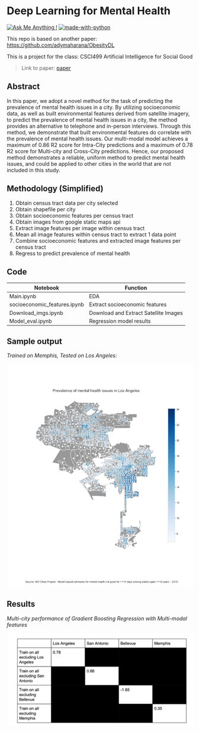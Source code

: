 # Deep Learning for Mental Health
[![Ask Me Anything !](https://img.shields.io/badge/Ask%20me-anything-1abc9c.svg)](https://GitHub.com/Naereen/ama)
[![made-with-python](https://img.shields.io/badge/Made%20with-Python-1f425f.svg)](https://www.python.org/)


This repo is based on another paper: https://github.com/adymaharana/ObesityDL

This is a project for the class: CSCI499 Artificial Intelligence for Social Good
> Link to paper: [paper](CSCI499_Fall2019_ProjectReport_Chen_ChiSan.pdf)

## Abstract

In this paper, we adopt a novel method for the task of predicting the prevalence of mental health issues in a city. By utilizing socioeconomic data, as well as built environmental features derived from satellite imagery, to predict the prevalence of mental health issues in a city, the method provides an alternative to telephone and in-person interviews. Through this method, we demonstrate that built environmental features do correlate with the prevalence of mental health issues. Our multi-modal model achieves a maximum of 0.86 R2 score for Intra-City predictions and a maximum of 0.78 R2 score for Multi-city and Cross-City predictions. Hence, our proposed method demonstrates a reliable, uniform method to predict mental health issues, and could be applied to other cities in the world that are not included in this study.

## Methodology (Simplified)

1. Obtain census tract data per city selected
2. Obtain shapefile per city
3. Obtain socioeconomic features per census tract
4. Obtain images from google static maps api
5. Extract image features per image within census tract
6. Mean all image features within census tract to extract 1 data point
7. Combine socioeconomic features and extracted image features per census tract
8. Regress to predict prevalence of mental health

## Code

| Notebook                     | Function                              |
|------------------------------|---------------------------------------|
| Main.ipynb                   | EDA                                   |
| socioeconomic_features.ipynb | Extract socioeconomic features        |
| Download_imgs.ipynb          | Download and Extract Satellite Images |
| Model_eval.ipynb             | Regression model results              |

## Sample output

*Trained on Memphis, Tested on Los Angeles:*

![Mem:LA](visualization/lacity_vis.png)

## Results

*Multi-city performance of Gradient Boosting Regression with Multi-modal features*

![Res](Final_Results.png)